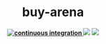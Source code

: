 <h1 align="center">
   buy-arena
</h1>

<!-- <p align="center">
  <i align="center">software.⚙️</i>
</p> -->

<h4 align="center">
  <a href="https://github.com/amplication/amplication/actions/workflows/ci.yml">
    <img src="https://img.shields.io/github/actions/workflow/status/amplication/amplication/ci.yml?branch=master&label=build&style=flat-square" alt="continuous integration">
  <a href="https://github.com/Vinyl-Davyl/buy-arena"><img src=https://img.shields.io/badge/status-development-brightgreen.svg?colorA=087c08></a>
  <!-- <a href="https://github.com/Vinyl-Davyl/buy-arena/releases/"><img src=https://img.shields.io/github/release/Vinyl-Davyl/buy-arena.svg?colorB=58839b></a> -->
  <a href="https://github.com/Vinyl-Davyl/buy-arena/LICENSE"><img src=https://img.shields.io/github/license/sourcerer-io/sourcerer-app.svg?colorB=ff0000></a>
  <br>
</h4>
